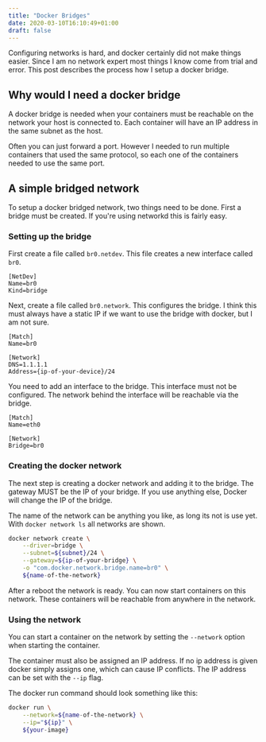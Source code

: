 ```yaml
---
title: "Docker Bridges"
date: 2020-03-10T16:10:49+01:00
draft: false
---
```


Configuring networks is hard, and docker certainly did not make things easier. Since I am no network expert most things I know come from trial and error. This post describes the process how I setup a docker bridge. 

## Why would I need a docker bridge
A docker bridge is needed when your containers must be reachable on the network your host is connected to. Each container will have an IP address in the same subnet as the host.

Often you can just forward a port. However I needed to run multiple containers that used the same protocol, so each one of the containers needed to use the same port. 

## A simple bridged network
To setup a docker bridged network, two things need to be done. First a bridge must be created. If you're using networkd this is fairly easy.

### Setting up the bridge
First create a file called `br0.netdev`. This file creates a new interface called `br0`.

``` 
[NetDev]
Name=br0
Kind=bridge
```

Next, create a file called `br0.network`. This configures the bridge. I think this must always have a static IP if we want to use the bridge with docker, but I am not sure.
```
[Match]
Name=br0

[Network]
DNS=1.1.1.1
Address={ip-of-your-device}/24
```

You need to add an interface to the bridge. This interface must not be configured. The network behind the interface will be reachable via the bridge.
```
[Match]
Name=eth0

[Network]
Bridge=br0
```

### Creating the docker network
The next step is creating a docker network and adding it to the bridge. The gateway MUST be the IP of your bridge. 
If you use anything else, Docker will change the IP of the bridge.

The name of the network can be anything you like, as long its not is use yet. With `docker network ls` all networks are shown.
``` bash
docker network create \
    --driver=bridge \
    --subnet=${subnet}/24 \
    --gateway=${ip-of-your-bridge} \
    -o "com.docker.network.bridge.name=br0" \
    ${name-of-the-network}
```

After a reboot the network is ready. You can now start containers on this network. These containers will be reachable from anywhere in the network.

### Using the network
You can start a container on the network by setting the `--network` option when starting the container.

The container must also be assigned an IP address. If no ip address is given docker simply assigns one, which can cause IP conflicts. The IP address can be set with the `--ip` flag.

The docker run command should look something like this:
``` bash
docker run \
    --network=${name-of-the-network} \
    --ip="${ip}" \
    ${your-image}
```


